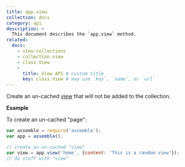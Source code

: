 ```yaml
---
title: app.view
collection: docs
category: api
description: >
  This document describes the `app.view` method.
related:
  docs:
    - view-collections
    - collection.view
    - class.View
    -
      title: View API # custom title
      key: class.View # may use `key`, `name`, or `url`
---
```


Create an un-cached [view](View.md) that will not be added to the collection.

**Example**

To create an un-cached "page":

```js
var assemble = require('assemble');
var app = assemble();

// create an un-cached "view"
var view = app.view('home', {content: 'This is a random view'});
// do stuff with "view"
```
